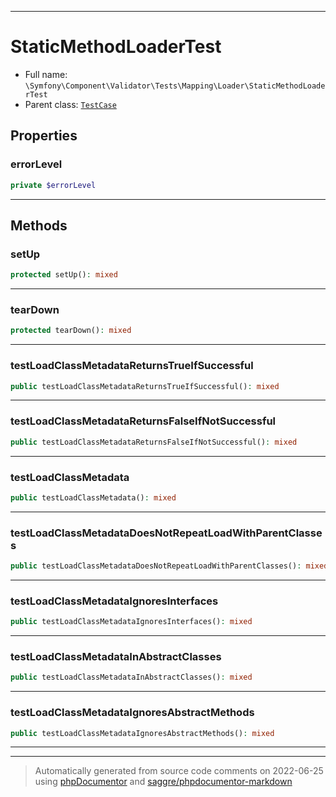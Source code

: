 ***

# StaticMethodLoaderTest





* Full name: `\Symfony\Component\Validator\Tests\Mapping\Loader\StaticMethodLoaderTest`
* Parent class: [`TestCase`](../../../../../../PHPUnit/Framework/TestCase.md)



## Properties


### errorLevel



```php
private $errorLevel
```






***

## Methods


### setUp



```php
protected setUp(): mixed
```











***

### tearDown



```php
protected tearDown(): mixed
```











***

### testLoadClassMetadataReturnsTrueIfSuccessful



```php
public testLoadClassMetadataReturnsTrueIfSuccessful(): mixed
```











***

### testLoadClassMetadataReturnsFalseIfNotSuccessful



```php
public testLoadClassMetadataReturnsFalseIfNotSuccessful(): mixed
```











***

### testLoadClassMetadata



```php
public testLoadClassMetadata(): mixed
```











***

### testLoadClassMetadataDoesNotRepeatLoadWithParentClasses



```php
public testLoadClassMetadataDoesNotRepeatLoadWithParentClasses(): mixed
```











***

### testLoadClassMetadataIgnoresInterfaces



```php
public testLoadClassMetadataIgnoresInterfaces(): mixed
```











***

### testLoadClassMetadataInAbstractClasses



```php
public testLoadClassMetadataInAbstractClasses(): mixed
```











***

### testLoadClassMetadataIgnoresAbstractMethods



```php
public testLoadClassMetadataIgnoresAbstractMethods(): mixed
```











***


***
> Automatically generated from source code comments on 2022-06-25 using [phpDocumentor](http://www.phpdoc.org/) and [saggre/phpdocumentor-markdown](https://github.com/Saggre/phpDocumentor-markdown)

